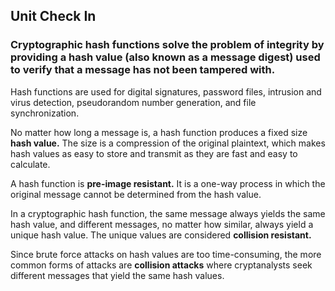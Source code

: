 ##       Unit Check In

### Cryptographic hash functions solve the problem of integrity by providing a hash value (also known as a  message digest) used to verify that a message has not been tampered with. 

Hash functions are used for digital signatures, password files, intrusion and virus detection, pseudorandom number generation, and file synchronization.

No matter how long a message is, a hash function produces a fixed size **hash value.**  The size is a compression of the original plaintext, which makes hash values as easy to store and transmit as they are fast and easy to calculate. 

A hash function is **pre-image resistant.** It is a one-way process in which the original message cannot be determined from the hash value. 

In a cryptographic hash function, the same message always yields the same hash value, and different messages, no matter how similar, always yield a unique hash value.  The unique values are considered **collision resistant.** 

Since brute force attacks on hash values are too time-consuming, the more common forms of attacks are **collision attacks** where cryptanalysts seek different messages that yield the same hash values.

